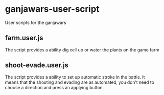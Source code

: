 # ganjawars-user-script
User scripts for the ganjawars

## farm.user.js

The script provides a ability dig cell up or water the plants on the game farm

## shoot-evade.user.js

The script provides a ability to set up automatic stroke in the battle. 
It means that the shooting and evading are as automated, you don't need to choose a direction and press an applying button
